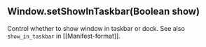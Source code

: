 ## Window.setShowInTaskbar(Boolean show)

  
Control whether to show window in taskbar or dock. See also `show_in_taskbar` in \[\[Manifest-format\]\].